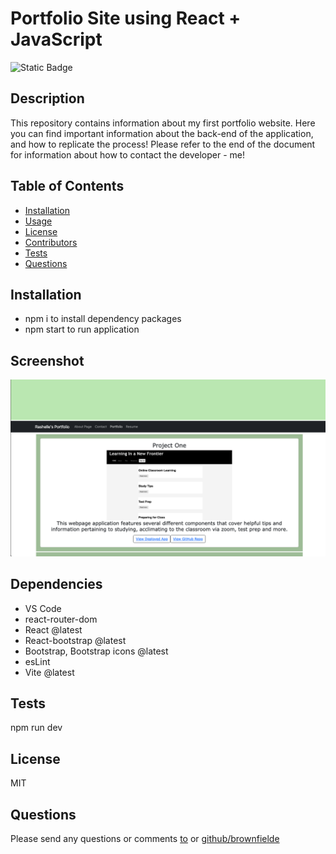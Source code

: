 # Portfolio Site using React + JavaScript
  ![Static Badge](https://img.shields.io/badge/license-MIT-blue.svg)
  ## Description
  This repository contains information about my first portfolio website. Here you can find important information about the back-end of the application, and how to replicate the process! 
  Please refer to the end of the document for information about how to contact the developer - me! 
  ## Table of Contents
  - [Installation](#installation)
  - [Usage](#usage)
  - [License](#license)
  - [Contributors](#contributors)
  - [Tests](#tests)
  - [Questions](#questions)
  ## Installation
  - npm i to install dependency packages
  - npm start to run application 
  ## Screenshot 
  ![Webpage still-image](src/assets/images/portfolio-ss.png)
  ## Dependencies 
  - VS Code
  - react-router-dom
  - React @latest
  - React-bootstrap @latest
  - Bootstrap, Bootstrap icons @latest
  - esLint
  - Vite @latest
  ## Tests 
  npm run dev
  ## License 
  MIT
  ## Questions
  Please send any questions or comments [to](mailto:shelleb93@gmail.com) or [github/brownfielde](https://github.com/brownfielde)
